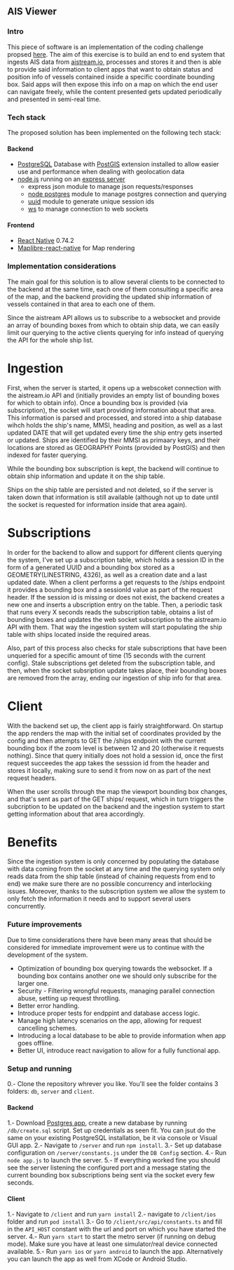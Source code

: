 ## AIS Viewer

### Intro

This piece of software is an implementation of the coding challenge propsed [here](https://github.com/orca-io/orca-challenges/tree/master/challenge-ais-viewer). The aim of this exercise is to build an end to end system that ingests AIS data from [aistream.io](https://aisstream.io), processes and stores it and then is able to provide said information to client apps that want to obtain status and position info of vessels contained inside a specific coordinate bounding box. Said apps will then expose this info on a map on which the end user can navigate freely, while the content presented gets updated periodically and presented in semi-real time.

### Tech stack

The proposed solution has been implemented on the following tech stack:

#### Backend

- [PostgreSQL](https://www.postgresql.org/) Database with [PostGIS](https://www.postgis.net/) extension installed to allow easier use and performance when dealing with geolocation data
- [node.js](https://nodejs.org/en) running on an [express server](https://expressjs.com/)
  - express json module to manage json requests/responses
  - [node postgres](https://node-postgres.com/e) module to manage postgres connection and querying
  - [uuid](https://www.npmjs.com/package/uuid) module to generate unique session ids
  - [ws](https://www.npmjs.com/package/ws) to manage connection to web sockets

#### Frontend

- [React Native](https://reactnative.dev/) 0.74.2
- [Maplibre-react-native](https://github.com/maplibre/maplibre-react-native) for Map rendering

### Implementation considerations

The main goal for this solution is to allow several clients to be connected to the backend at the same time, each one of them consulting a specific area of the map, and the backend providing the updated ship information of vessels contained in that area to each one of them.

Since the aistream API allows us to subscribe to a websocket and provide an array of bounding boxes from which to obtain ship data, we can easily limit our querying to the active clients querying for info instead of querying the API for the whole ship list.

# Ingestion

First, when the server is started, it opens up a webscoket connection with the aistream.io API and (initially provides an empty list of bounding boxes for which to obtain info). Once a bounding box is provided (via subscription), the socket will start providing information about that area. This information is parsed and processed, and stored into a ship database wihch holds the ship's name, MMSI, heading and position, as well as a last updated DATE that will get updated every time the ship entry gets inserted or updated. Ships are identified by their MMSI as primaary keys, and their locations are stored as GEOGRAPHY Points (provided by PostGIS) and then indexed for faster querying.

While the bounding box subscription is kept, the backend will continue to obtain ship information and update it on the ship table.

Ships on the ship table are persisted and not deleted, so if the server is taken down that information is still available (although not up to date until the socket is requested for information inside that area again).

# Subscriptions

In order for the backend to allow and support for different clients querying the system, I've set up a subscription table, which holds a session ID in the form of a generated UUID and a bounding box stored as a GEOMETRY(LINESTRING, 4326), as well as a creation date and a last updated date. When a client performs a get requests to the /ships endpoint it provides a bounding box and a sessionId value as part of the request header. If the session id is missing or does not exist, the backend creates a new one and inserts a ubscription entry on the table. Then, a periodic task that runs every X seconds reads the subscription table, obtains a list of bounding boxes and updates the web socket subscription to the aistream.io API with them. That way the ingestion system will start populating the ship table with ships located inside the required areas.

Also, part of this process also checks for stale subscriptions that have been unqueried for a specific amount of time (15 seconds with the current config). Stale subscriptions get deleted from the subscription table, and then, when the socket subsription update takes place, their bounding boxes are removed from the array, ending our ingestion of ship info for that area.

# Client

With the backend set up, the client app is fairly straightforward. On startup the app renders the map with the initial set of coordinates provided by the config and then attempts to GET the /ships endpoint with the current bounding box if the zoom level is between 12 and 20 (otherwise it requests nothing). Since that query initially does not hold a session id, once the first request succeedes the app takes the sesssion id from the header and stores it locally, making sure to send it from now on as part of the next request headers.

When the user scrolls through the map the viewport bounding box changes, and that's sent as part of the GET ships/ request, which in turn triggers the subcription to be updated on the backend and the ingestion system to start getting information about that area accordingly.

# Benefits

Since the ingestion system is only concerned by populating the database with data coming from the socket at any time and the querying system only reads data from the ship table (instead of chaining requests from end to end) we make sure there are no possible concurrency and interlocking issues. Moreover, thanks to the subscription system we allow the system to only fetch the information it needs and to support several users concurrently.

### Future improvements

Due to time considerations there have been many areas that should be considered for immediate improvement were us to continue with the development of the system.

- Optimization of bounding box querying towards the websocket. If a bounding box contains another one we should only subscribe for the larger one.
- Security - Filtering wrongful requests, managing parallel connection abuse, setting up request throtlling.
- Better error handling.
- Introduce proper tests for endppint and database access logic.
- Manage high latency scenarios on the app, allowing for request cancelling schemes.
- Introducing a local database to be able to provide information when app goes offline.
- Better UI, introduce react navigation to allow for a fully functional app.

### Setup and running

0.- Clone the repository whrever you like. You'll see the folder contains 3 folders: `db`, `server` and `client`.

#### Backend

1.- Download [Postgres app](https://postgresapp.com/), create a new database by running `/db/create.sql` script. Set up credentials as seen fit. You can jsut do the same on your existing PostgreSQL installation, be it via console or Visual GUI app.
2.- Navigate to `/server` and run `npm install`.
3.- Set up database configuration on `/server/constants.js` under the `DB Config` section.
4.- Run `node app.js` to launch the server.
5.- If everything worked fine you should see the server listening the configured port and a message stating the current bounding box subscriptions being sent via the socket every few seconds.

#### Client

1.- Navigate to `/client` and run `yarn install`
2.- navigate to `/client/ios` folder and run `pod install`
3.- Go to `/client/src/api/constants.ts` and fill in the `API_HOST` constant with the url and port on which you have started the server.
4.- Run `yarn start` to start the metro server (if running on debug mode). Make sure you have at least one simulator/real device connected available.
5.- Run `yarn ios` or `yarn android` to launch the app. Alternatively you can launch the app as well from XCode or Android Studio.
